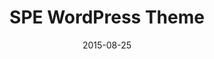 ---
title: SPE WordPress Theme
description: 
client: 
skills:
  - User Interface
  - Web Design
date: 2015-08-25
finished: true
permalink: false
thumbnail: src/static/work/spe.jpg
eleventyExcludeFromCollections: true
---